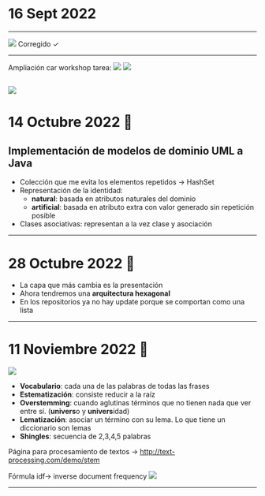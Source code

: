 # 16 Sept 2022
---
![](ej%20seminario%201.png)
Corregido ✓

---
Ampliación car workshop tarea:
![](tarea%202%20seminario.png)
![](ampliacion%20completa.png)

![](ej%20resuelto%202.jpeg)
---
# 14 Octubre 2022 🗿

## Implementación de modelos de dominio UML  a Java

- Colección que me evita los elementos repetidos -> HashSet
- Representación de la identidad:
	- **natural**: basada en atributos naturales del dominio
	- **artificial**: basada en atributo extra con valor generado sin repetición posible
- Clases asociativas: representan a la vez clase y asociación

---

# 28 Octubre 2022 🦧
- La capa que más cambia es la presentación
- Ahora tendremos una **arquitectura hexagonal**
- En los repositorios ya no hay update porque se comportan como una lista

---
# 11 Noviembre 2022 🧠

![](./img/ej%201%2011%20nov.png|500)
- **Vocabulario**: cada una de las palabras de todas las frases
- **Estematización**: consiste reducir a la raíz
- **Overstemming**: cuando aglutinas términos que no tienen nada que ver entre sí. (**univers**o y **univers**idad)
- **Lematización**: asociar un término con su lema. Lo que tiene un diccionario son lemas
- **Shingles**: secuencia de 2,3,4,5 palabras

Página para procesamiento de textos -> http://text-processing.com/demo/stem

Fórmula idf-> inverse document frequency
![](./img/formula%20idf.png|500)

---